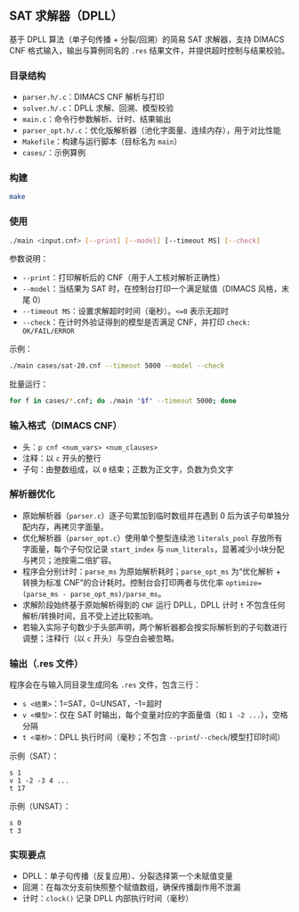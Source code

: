 ## SAT 求解器（DPLL）

基于 DPLL 算法（单子句传播 + 分裂/回溯）的简易 SAT 求解器，支持 DIMACS CNF 格式输入，输出与算例同名的 `.res` 结果文件，并提供超时控制与结果校验。

### 目录结构

- `parser.h/.c`：DIMACS CNF 解析与打印
- `solver.h/.c`：DPLL 求解、回溯、模型校验
- `main.c`：命令行参数解析、计时、结果输出
- `parser_opt.h/.c`：优化版解析器（池化字面量、连续内存），用于对比性能
- `Makefile`：构建与运行脚本（目标名为 `main`）
- `cases/`：示例算例

### 构建

```bash
make
```

### 使用


```bash
./main <input.cnf> [--print] [--model] [--timeout MS] [--check]
```

参数说明：

- `--print`：打印解析后的 CNF（用于人工核对解析正确性）
- `--model`：当结果为 SAT 时，在控制台打印一个满足赋值（DIMACS 风格，末尾 0）
- `--timeout MS`：设置求解超时时间（毫秒）。`<=0` 表示无超时
- `--check`：在计时外验证得到的模型是否满足 CNF，并打印 `check: OK/FAIL/ERROR`


示例：

```bash
./main cases/sat-20.cnf --timeout 5000 --model --check
```

批量运行：

```bash
for f in cases/*.cnf; do ./main "$f" --timeout 5000; done
```
### 输入格式（DIMACS CNF）

- 头：`p cnf <num_vars> <num_clauses>`
- 注释：以 `c` 开头的整行
- 子句：由整数组成，以 `0` 结束；正数为正文字，负数为负文字

### 解析器优化
- 原始解析器（`parser.c`）逐子句累加到临时数组并在遇到 0 后为该子句单独分配内存，再拷贝字面量。
- 优化解析器（`parser_opt.c`）使用单个整型连续池 `literals_pool` 存放所有字面量，每个子句仅记录 `start_index` 与 `num_literals`，显著减少小块分配与拷贝；池按需二倍扩容。
- 程序会分别计时：`parse_ms` 为原始解析耗时；`parse_opt_ms` 为“优化解析 + 转换为标准 CNF”的合计耗时。控制台会打印两者与优化率 `optimize=(parse_ms - parse_opt_ms)/parse_ms`。
- 求解阶段始终基于原始解析得到的 `CNF` 运行 DPLL，DPLL 计时 `t` 不包含任何解析/转换时间，且不受上述比较影响。
- 若输入实际子句数少于头部声明，两个解析器都会按实际解析到的子句数进行调整；注释行（以 `c` 开头）与空白会被忽略。

### 输出（.res 文件）

程序会在与输入同目录生成同名 `.res` 文件，包含三行：

- `s <结果>`：1=SAT，0=UNSAT，-1=超时
- `v <模型>`：仅在 SAT 时输出，每个变量对应的字面量值（如 `1 -2 ...`），空格分隔
- `t <毫秒>`：DPLL 执行时间（毫秒；不包含 `--print`/`--check`/模型打印时间）

示例（SAT）：

```
s 1
v 1 -2 -3 4 ...
t 17
```

示例（UNSAT）：

```
s 0
t 3
```

### 实现要点

- DPLL：单子句传播（反复应用）、分裂选择第一个未赋值变量
- 回溯：在每次分支前快照整个赋值数组，确保传播副作用不泄漏
- 计时：`clock()` 记录 DPLL 内部执行时间（毫秒）


